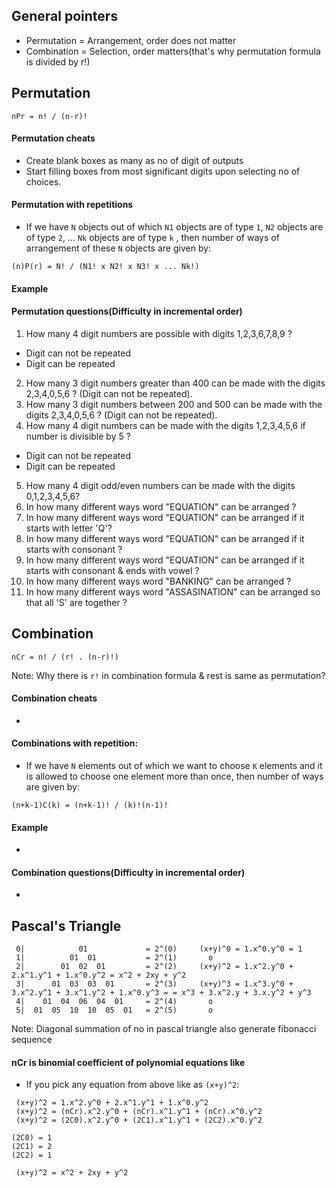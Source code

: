 ## General pointers
- Permutation = Arrangement, order does not matter
- Combination = Selection, order matters(that's why permutation formula is divided by r!)
## Permutation
```
nPr = n! / (n-r)!
```
#### Permutation cheats
- Create blank boxes as many as no of digit of outputs
- Start filling boxes from most significant digits upon selecting no of choices.

#### Permutation with repetitions
- If we have `N` objects out of which `N1` objects are of type `1`, `N2`  objects are of type `2`, ... `Nk` objects are of type `k` , then number of ways of arrangement of these `N` objects are given by:
```
(n)P(r) = N! / (N1! x N2! x N3! x ... Nk!)
```

#### Example 

#### Permutation questions(Difficulty in incremental order)
1. How many 4 digit numbers are possible with digits 1,2,3,6,7,8,9 ?
  - Digit can not be repeated
  - Digit can be repeated
2. How many 3 digit numbers greater than 400 can be made with the digits 2,3,4,0,5,6 ? (Digit can not be repeated).
3. How many 3 digit numbers between 200 and 500 can be made with the digits 2,3,4,0,5,6 ? (Digit can not be repeated).
4. How many 4 digit numbers can be made with the digits 1,2,3,4,5,6 if number is divisible by 5 ?
  - Digit can not be repeated
  - Digit can be repeated
5. How many 4 digit odd/even numbers can be made with the digits 0,1,2,3,4,5,6?
6. In how many different ways word "EQUATION" can be arranged ?
7. In how many different ways word "EQUATION" can be arranged if it starts with letter 'Q'?
8. In how many different ways word "EQUATION" can be arranged if it starts with consonant ?
9. In how many different ways word "EQUATION" can be arranged if it starts with consonant & ends with vowel ?
10. In how many different ways word "BANKING" can be arranged ?
11. In how many different ways word "ASSASINATION" can be arranged so that all 'S' are together ?

## Combination
```
nCr = n! / (r! . (n-r)!)
```
Note: Why there is `r!` in combination formula & rest is same as permutation?
#### Combination cheats
- 
#### Combinations with repetition:
- If we have `N` elements out of which we want to choose `K` elements and it is allowed to choose one element more than once, then number of ways are given by:
```
(n+k-1)C(k) = (n+k-1)! / (k)!(n-1)!
```


#### Example 
- 
#### Combination questions(Difficulty in incremental order)
- 

## Pascal's Triangle

```
 0|            01             = 2^(0)     (x+y)^0 = 1.x^0.y^0 = 1                                                                  
 1|          01  01           = 2^(1)       o                                                                                      
 2|        01  02  01         = 2^(2)     (x+y)^2 = 1.x^2.y^0 + 2.x^1.y^1 + 1.x^0.y^2 = x^2 + 2xy + y^2                            
 3|      01  03  03  01       = 2^(3)     (x+y)^3 = 1.x^3.y^0 + 3.x^2.y^1 + 3.x^1.y^2 + 1.x^0.y^3 = = x^3 + 3.x^2.y + 3.x.y^2 + y^3
 4|    01  04  06  04  01     = 2^(4)       o                                                                                      
 5|  01  05  10  10  05  01   = 2^(5)       o                                                                                      
```

Note: Diagonal summation of no in pascal triangle also generate fibonacci sequence

#### nCr is binomial coefficient of polynomial equations like
- If you pick any equation from above like as `(x+y)^2`:
```
 (x+y)^2 = 1.x^2.y^0 + 2.x^1.y^1 + 1.x^0.y^2 
 (x+y)^2 = (nCr).x^2.y^0 + (nCr).x^1.y^1 + (nCr).x^0.y^2 
 (x+y)^2 = (2C0).x^2.y^0 + (2C1).x^1.y^1 + (2C2).x^0.y^2 
 
(2C0) = 1
(2C1) = 2
(2C2) = 1

 (x+y)^2 = x^2 + 2xy + y^2     
```
